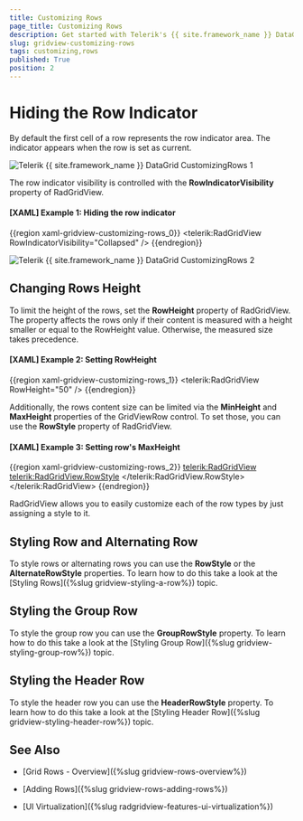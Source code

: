 ```yaml
---
title: Customizing Rows
page_title: Customizing Rows
description: Get started with Telerik's {{ site.framework_name }} DataGrid and learn how to easily customize each of the row types by just assigning a style to it. 
slug: gridview-customizing-rows
tags: customizing,rows
published: True
position: 2
---
```


# Hiding the Row Indicator

By default the first cell of a row represents the row indicator area. The indicator appears when the row is set as current.

![Telerik {{ site.framework_name }} DataGrid CustomizingRows 1](images/RadGridView_CustomizingRows_1.png)

The row indicator visibility is controlled with the __RowIndicatorVisibility__ property of RadGridView.

#### __[XAML] Example 1: Hiding the row indicator__  
{{region xaml-gridview-customizing-rows_0}}
	<telerik:RadGridView RowIndicatorVisibility="Collapsed" />
{{endregion}}

![Telerik {{ site.framework_name }} DataGrid CustomizingRows 2](images/RadGridView_CustomizingRows_2.png)

## Changing Rows Height

To limit the height of the rows, set the __RowHeight__ property of RadGridView. The property affects the rows only if their content is measured with a height smaller or equal to the RowHeight value. Otherwise, the measured size takes precedence.

#### __[XAML] Example 2: Setting RowHeight__  
{{region xaml-gridview-customizing-rows_1}}
	<telerik:RadGridView RowHeight="50" />
{{endregion}}

Additionally, the rows content size can be limited via the __MinHeight__ and __MaxHeight__ properties of the GridViewRow control. To set those, you can use the __RowStyle__ property of RadGridView.

#### __[XAML] Example 3: Setting row's MaxHeight__  
{{region xaml-gridview-customizing-rows_2}}
	<telerik:RadGridView>
		<telerik:RadGridView.RowStyle>
			<!-- If you use NoXaml dlls set the BasedOn property of the Style: BasedOn="{StaticResource GridViewRowStyle}" -->
			<Style TargetType="telerik:GridViewRow">
				<Setter Property="MaxHeight" Value="36" />
			</Style>
		</telerik:RadGridView.RowStyle>
	</telerik:RadGridView>
{{endregion}}

RadGridView allows you to easily customize each of the row types by just assigning a style to it. 

## Styling Row and Alternating Row

To style rows or alternating rows you can use the __RowStyle__ or the __AlternateRowStyle__ properties. To learn how to do this take a look at the [Styling Rows]({%slug gridview-styling-a-row%}) topic.

## Styling the Group Row

To style the group row you can use the __GroupRowStyle__ property. To learn how to do this take a look at the [Styling Group Row]({%slug gridview-styling-group-row%}) topic.

## Styling the Header Row

To style the header row you can use the __HeaderRowStyle__ property. To learn how to do this take a look at the [Styling Header Row]({%slug gridview-styling-header-row%}) topic.

## See Also

 * [Grid Rows - Overview]({%slug gridview-rows-overview%})

 * [Adding Rows]({%slug gridview-rows-adding-rows%})
 
 * [UI Virtualization]({%slug radgridview-features-ui-virtualization%})
